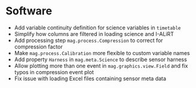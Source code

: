 # Software

- Add variable continuity definition for science variables in `timetable`
- Simplify how columns are filtered in loading science and I-ALiRT
- Add processing step `mag.process.Compression` to correct for compression factor
- Make `mag.process.Calibration` more flexible to custom variable names
- Add property `Harness` in `mag.meta.Science` to describe sensor harness
- Allow plotting more than one event in `mag.graphics.view.Field` and fix typos in compression event plot
- Fix issue with loading Excel files containing sensor meta data
